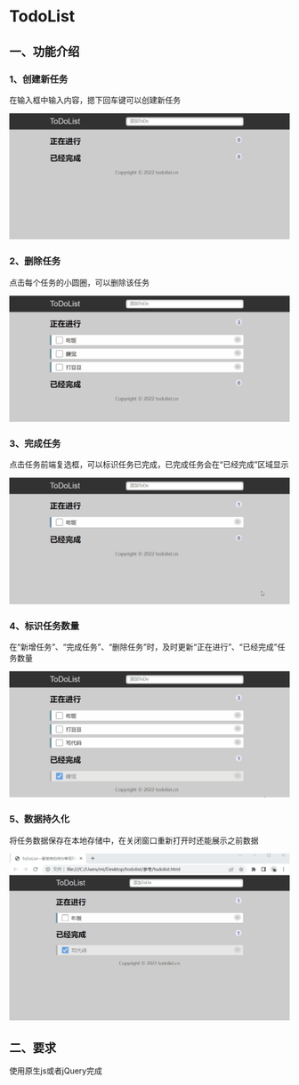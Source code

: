 # TodoList

## 一、功能介绍

### 1、创建新任务

在输入框中输入内容，摁下回车键可以创建新任务

![](images/01.gif)

### 2、删除任务

点击每个任务的小圆圈，可以删除该任务

![](images/02.gif)

### 3、完成任务

点击任务前端复选框，可以标识任务已完成，已完成任务会在“已经完成”区域显示

![](images/03.gif)

### 4、标识任务数量

在“新增任务”、“完成任务”、“删除任务”时，及时更新“正在进行”、“已经完成”任务数量

![](images/04.gif)

### 5、数据持久化

将任务数据保存在本地存储中，在关闭窗口重新打开时还能展示之前数据

![](images/05.gif)

## 二、要求

使用原生js或者jQuery完成